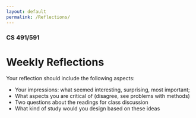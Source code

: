 ```yaml
---
layout: default
permalink: /Reflections/
---
```


### CS 491/591
# **Weekly Reflections**
Your reflection should include the following aspects:

* Your impressions: what seemed interesting, surprising, most important;* What aspects you are critical of (disagree, see problems with methods) * Two questions about the readings for class discussion * What kind of study would you design based on these ideas